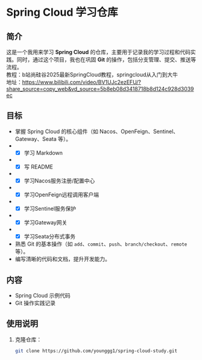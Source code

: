 # Spring Cloud 学习仓库

## 简介
这是一个我用来学习 **Spring Cloud** 的仓库，主要用于记录我的学习过程和代码实践。同时，通过这个项目，我也在巩固 **Git** 的操作，包括分支管理、提交、推送等流程。  
教程：b站尚硅谷2025最新SpringCloud教程，springcloud从入门到大牛  
地址：https://www.bilibili.com/video/BV1UJc2ezEFU/?share_source=copy_web&vd_source=5b8eb08d3418718b8d124c928d3039ec
## 目标
- 掌握 Spring Cloud 的核心组件（如 Nacos、OpenFeign、Sentinel、Gateway、Seata 等）。
- - [x] 学习 Markdown
- - [x] 写 README
- - [x] 学习Nacos服务注册/配置中心
- - [x] 学习OpenFeign远程调用客户端
- - [x] 学习Sentinel服务保护
- - [x] 学习Gateway网关
- - [x] 学习Seata分布式事务
- 熟悉 Git 的基本操作（如 `add`、`commit`、`push`、`branch/checkout`、`remote`等）。
- 编写清晰的代码和文档，提升开发能力。

## 内容
- Spring Cloud 示例代码
- Git 操作实践记录

## 使用说明
1. 克隆仓库：
   ```bash
   git clone https://github.com/younggg1/spring-cloud-study.git